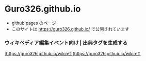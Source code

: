 # Guro326.github.io
- github pages のページ
- このサイトは https://guro326.github.io/ で公開されています

### ウィキペディア編集イベント向け | 出典タグを生成する
[https://guro326.github.io/wikiref](https://guro326.github.io/wikiref)
